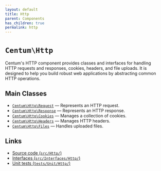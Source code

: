 ```yaml
---
layout: default
title: Http
parent: Components
has_children: true
permalink: http
---
```




# `Centum\Http`

Centum's HTTP component provides classes and interfaces for handling HTTP requests and responses, cookies, headers, and file uploads.
It is designed to help you build robust web applications by abstracting common HTTP operations.



## Main Classes

- [`Centum\Http\Request`](./requests.md) — Represents an HTTP request.
- [`Centum\Http\Response`](./responses.md) — Represents an HTTP response.
- [`Centum\Http\Cookies`](./cookies.md) — Manages a collection of cookies.
- [`Centum\Http\Headers`](./headers.md) — Manages HTTP headers.
- [`Centum\Http\Files`](./files.md) — Handles uploaded files.



## Links

- [Source code (`src/Http/`)](https://github.com/SidRoberts/centum/blob/main/src/Http/)
- [Interfaces (`src/Interfaces/Http/`)](https://github.com/SidRoberts/centum/blob/main/src/Interfaces/Http/)
- [Unit tests (`tests/Unit/Http/`)](https://github.com/SidRoberts/centum/blob/main/tests/Unit/Http/)
